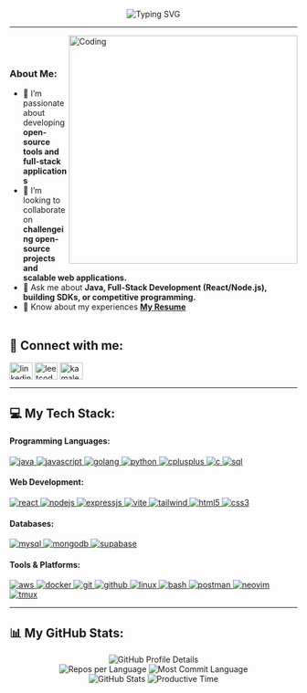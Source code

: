 <p align="center">
  <img src="https://readme-typing-svg.demolab.com?font=Fira+Code&size=36&pause=1000&center=true&width=600&height=70&lines=Hi+There!+%F0%9F%91%8B;I'm+Kamalesh+" alt="Typing SVG" />
</p>

---

<img align="right" alt="Coding" width="400" src="https://github.com/Anmol-Baranwal/Cool-GIFs-For-GitHub/assets/74038190/0b335028-1d3d-4ee5-b5b3-a373d499be7e" width="400">
<br><br>

<h3 align="left">About Me:</h3>

- 🌱 I’m passionate about developing **open-source tools and full-stack applications**
- 👯 I’m looking to collaborate on **challengeing open-source projects and scalable web applications.**
- 💬 Ask me about **Java, Full-Stack Development (React/Node.js), building SDKs, or competitive programming.**
- 📄 Know about my experiences [**My Resume**](https://drive.google.com/file/d/1AJs9fsIH0x--qDCjLFnYqt5hvz1r_t9J/view?usp=sharing) <br/><br/>

## 🔗 Connect with me:
<p align="left">
<a href="https://www.linkedin.com/in/kamalesh-s01/" target="blank"><img align="center" src="https://raw.githubusercontent.com/rahuldkjain/github-profile-readme-generator/master/src/images/icons/Social/linked-in-alt.svg" alt="linkedin-profile" height="30" width="40" /></a>
<a href="https://leetcode.com/u/kamalesh11104/" target="blank"><img align="center" src="https://raw.githubusercontent.com/rahuldkjain/github-profile-readme-generator/master/src/images/icons/Social/leet-code.svg" alt="leetcode-profile" height="30" width="40" /></a>
<a href="https://www.codechef.com/users/kamalesh_w_w" target="blank"><img align="center" src="https://cdn.simpleicons.org/codechef/white" alt="kamalesh_w_w" height="30" width="40" /></a></p>

<hr/>

## 💻 My Tech Stack:

<h4>Programming Languages:</h4>
<p align="left">
    <a href="https://www.java.com" target="_blank" rel="noreferrer"> <img src="https://img.shields.io/badge/java-%23ED8B00.svg?style=for-the-badge&logo=openjdk&logoColor=white" alt="java"/> </a>
    <a href="https://developer.mozilla.org/en-US/docs/Web/JavaScript" target="_blank" rel="noreferrer"> <img src="https://img.shields.io/badge/javascript-%23323330.svg?style=for-the-badge&logo=javascript&logoColor=%23F7DF1E" alt="javascript"/> </a>
    <a href="https://go.dev/" target="_blank" rel="noreferrer"> <img src="https://img.shields.io/badge/go-%2300ADD8.svg?style=for-the-badge&logo=go&logoColor=white" alt="golang"/> </a>
    <a href="https://www.python.org" target="_blank" rel="noreferrer"> <img src="https://img.shields.io/badge/python-3670A0?style=for-the-badge&logo=python&logoColor=ffdd54" alt="python"/> </a>
    <a href="https://isocpp.org/" target="_blank" rel="noreferrer"> <img src="https://img.shields.io/badge/c++-%2300599C.svg?style=for-the-badge&logo=c%2B%2B&logoColor=white" alt="cplusplus"/> </a>
    <a href="https://www.cprogramming.com/" target="_blank" rel="noreferrer"> <img src="https://img.shields.io/badge/c-%2300599C.svg?style=for-the-badge&logo=c&logoColor=white" alt="c"/> </a>
    <a href="https://www.mysql.com/" target="_blank" rel="noreferrer"> <img src="https://img.shields.io/badge/sql-%2300599C.svg?style=for-the-badge&logo=postgresql&logoColor=white" alt="sql"/> </a>
</p>

<h4>Web Development:</h4>
<p align="left">
    <a href="https://reactjs.org/" target="_blank" rel="noreferrer"> <img src="https://img.shields.io/badge/react-%2320232a.svg?style=for-the-badge&logo=react&logoColor=%2361DAFB" alt="react"/> </a>
    <a href="https://nodejs.org" target="_blank" rel="noreferrer"> <img src="https://img.shields.io/badge/node.js-6DA55F?style=for-the-badge&logo=node.js&logoColor=white" alt="nodejs"/> </a>
    <a href="https://expressjs.com" target="_blank" rel="noreferrer"> <img src="https://img.shields.io/badge/express.js-%23404d59.svg?style=for-the-badge&logo=express&logoColor=%2361DAFB" alt="expressjs"/> </a>
    <a href="https://vitejs.dev/" target="_blank" rel="noreferrer"> <img src="https://img.shields.io/badge/vite-%23646CFF.svg?style=for-the-badge&logo=vite&logoColor=white" alt="vite"/> </a>
    <a href="https://tailwindcss.com/" target="_blank" rel="noreferrer"> <img src="https://img.shields.io/badge/tailwindcss-%2338B2AC.svg?style=for-the-badge&logo=tailwind-css&logoColor=white" alt="tailwind"/> </a>
    <a href="https://www.w3.org/html/" target="_blank" rel="noreferrer"> <img src="https://img.shields.io/badge/html5-%23E34F26.svg?style=for-the-badge&logo=html5&logoColor=white" alt="html5"/> </a>
    <a href="https://www.w3schools.com/css/" target="_blank" rel="noreferrer"> <img src="https://img.shields.io/badge/css3-%231572B6.svg?style=for-the-badge&logo=css3&logoColor=white" alt="css3"/> </a>
</p>

<h4>Databases:</h4>
<p align="left">
    <a href="https://www.mysql.com/" target="_blank" rel="noreferrer"> <img src="https://img.shields.io/badge/mysql-4479A1.svg?style=for-the-badge&logo=mysql&logoColor=white" alt="mysql"/> </a>
    <a href="https://www.mongodb.com/" target="_blank" rel="noreferrer"> <img src="https://img.shields.io/badge/MongoDB-%234ea94b.svg?style=for-the-badge&logo=mongodb&logoColor=white" alt="mongodb"/> </a>
    <a href="https://supabase.com/" target="_blank" rel="noreferrer"> <img src="https://img.shields.io/badge/Supabase-3ECF8E?style=for-the-badge&logo=supabase&logoColor=white" alt="supabase"/> </a>
</p>

<h4>Tools & Platforms:</h4>
<p align="left">
    <a href="https://aws.amazon.com" target="_blank" rel="noreferrer"> <img src="https://img.shields.io/badge/AWS-%23FF9900.svg?style=for-the-badge&logo=amazon-aws&logoColor=white" alt="aws"/> </a>
    <a href="https://www.docker.com/" target="_blank" rel="noreferrer"> <img src="https://img.shields.io/badge/docker-%230db7ed.svg?style=for-the-badge&logo=docker&logoColor=white" alt="docker"/> </a>
    <a href="https://git-scm.com/" target="_blank" rel="noreferrer"> <img src="https://img.shields.io/badge/git-%23F05033.svg?style=for-the-badge&logo=git&logoColor=white" alt="git"/> </a>
    <a href="https://github.com/" target="_blank" rel="noreferrer"> <img src="https://img.shields.io/badge/github-%23121011.svg?style=for-the-badge&logo=github&logoColor=white" alt="github"/> </a>
    <a href="https://www.linux.org/" target="_blank" rel="noreferrer"> <img src="https://img.shields.io/badge/Linux-FCC624?style=for-the-badge&logo=linux&logoColor=black" alt="linux"/> </a>
    <a href="https://www.gnu.org/software/bash/" target="_blank" rel="noreferrer"> <img src="https://img.shields.io/badge/bash-%23121011.svg?style=for-the-badge&logo=gnu-bash&logoColor=white" alt="bash"/> </a>
    <a href="https://www.postman.com/" target="_blank" rel="noreferrer"> <img src="https://img.shields.io/badge/Postman-FF6C37?style=for-the-badge&logo=postman&logoColor=white" alt="postman"/> </a>
    <a href="https://neovim.io/" target="_blank" rel="noreferrer"> <img src="https://img.shields.io/badge/NeoVim-%2357A143.svg?style=for-the-badge&logo=neovim&logoColor=white" alt="neovim"/> </a>
    <a href="https://github.com/tmux/tmux/wiki" target="_blank" rel="noreferrer"> <img src="https://img.shields.io/badge/tmux-%231BB91F.svg?style=for-the-badge&logo=tmux&logoColor=white" alt="tmux"/> </a>
</p>

<hr/>

## 📊 My GitHub Stats:

<div align="center">
  <img src="http://github-profile-summary-cards.vercel.app/api/cards/profile-details?username=kamalesh0111&theme=github_dark" alt="GitHub Profile Details"/>
  <br/>
  <img src="http://github-profile-summary-cards.vercel.app/api/cards/repos-per-language?username=kamalesh0111&theme=github_dark&exclude=html,css" alt="Repos per Language"/>
  <img src="http://github-profile-summary-cards.vercel.app/api/cards/most-commit-language?username=kamalesh0111&theme=github_dark&exclude=html,css" alt="Most Commit Language"/>
  <br/>
  <img src="http://github-profile-summary-cards.vercel.app/api/cards/stats?username=kamalesh0111&theme=github_dark" alt="GitHub Stats"/>
  <img src="http://github-profile-summary-cards.vercel.app/api/cards/productive-time?username=kamalesh0111&theme=github_dark&utcOffset=8" alt="Productive Time"/>
</div>
<br/>
